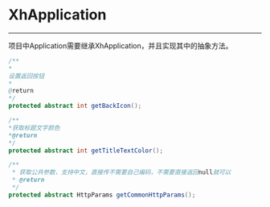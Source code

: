# XhApplication

---

项目中Application需要继承XhApplication，并且实现其中的抽象方法。

```java
/**
*
设置返回按钮
*
@return
*/
protected abstract int getBackIcon();
```

```java
/**
*获取标题文字颜色
*@return
*/
protected abstract int getTitleTextColor();
```

```java
/**
 * 获取公共参数，支持中文，直接传不需要自己编码，不需要直接返回null就可以
 * @return
 */
protected abstract HttpParams getCommonHttpParams();
```



